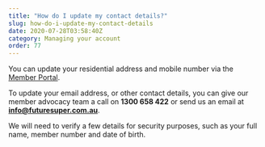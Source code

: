 ```yaml
---
title: "How do I update my contact details?"
slug: how-do-i-update-my-contact-details
date: 2020-07-28T03:58:40Z
category: Managing your account
order: 77
---
```


You can update your residential address and mobile number via the [Member Portal](https://portal.myfuturesuper.com.au/member/details).

To update your email address, or other contact details, you can give our member advocacy team a call on **1300 658 422** or send us an email at **[info@futuresuper.com.au](mailto:info@futuresuper.com.au)**.

We will need to verify a few details for security purposes, such as your full name, member number and date of birth.
